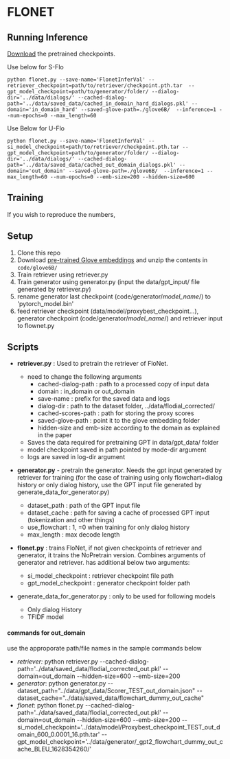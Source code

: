 # FLONET

## Running Inference
[Download](https://drive.google.com/drive/folders/1oDCQ30DVMd0zWA0cwnSxPNaPIe2-neGj?usp=sharing) the pretrained checkpoints.

Use below for S-Flo

`python flonet.py --save-name='FlonetInferVal' --retriever_checkpoint=path/to/retriever/checkpoint.pth.tar  --gpt_model_checkpoint=path/to/generator/folder/ --dialog-dir='../data/dialogs/' --cached-dialog-path='../data/saved_data/cached_in_domain_hard_dialogs.pkl' --domain='in_domain_hard' --saved-glove-path=./glove6B/  --inference=1 --num-epochs=0 --max_length=60`

Use Below for U-Flo
 
`python flonet.py --save-name='FlonetInferVal' --si_model_checkpoint=path/to/retriever/checkpoint.pth.tar --gpt_model_checkpoint=path/to/generator/folder/ --dialog-dir='../data/dialogs/' --cached-dialog-path='../data/saved_data/cached_out_domain_dialogs.pkl' --domain='out_domain' --saved-glove-path=./glove6B/  --inference=1 --max_length=60 --num-epochs=0 --emb-size=200 --hidden-size=600`


## Training
If you wish to reproduce the numbers,
## Setup
1. Clone this repo
2. Download [pre-trained Glove embeddings](https://nlp.stanford.edu/data/glove.6B.zip) and unzip the contents in `code/glove6B/`
3. Train retriever using retriever.py
4. Train generator using generator.py (input the data/gpt_input/ file generated by retriever.py) 
5. rename generator last checkpoint (code/generator/*model_name*/) to 'pytorch_model.bin'
6. feed retriever checkpoint (data/model/proxybest_checkpoint...), generator checkpoint (code/generator/*model_name*/) and retriever input to flownet.py

## Scripts
- **retriever.py** : Used to pretrain the retriever of FloNet. 
    - need to change the following arguments
        - cached-dialog-path : path to a processed copy of input data
        - domain : in_domain or out_domain
        - save-name : prefix for the saved data and logs
        - dialog-dir : path to the dataset folder, ../data/flodial_corrected/
        - cached-scores-path : path for storing the proxy scores
        - saved-glove-path : point it to the glove embedding folder
        - hidden-size and emb-size according to the domain as explained in the paper
    - Saves the data required for pretraining GPT in data/gpt_data/ folder
    - model checkpoint saved in path pointed by mode-dir argument
    - logs are saved in log-dir argument

- **generator.py** - pretrain the generator. Needs the gpt input generated by retriever for training (for the case of training using only flowchart+dialog history or only dialog history, use the GPT input file generated by generate_data_for_generator.py)
    - dataset_path : path of the GPT input file
    - dataset_cache : path for saving a cache of processed GPT input (tokenization and other things)
    - use_flowchart : 1, =0 when training for only dialog history
    - max_length : max decode length

- **flonet.py** : trains FloNet, if not given checkpoints of retriever and generator, it trains the NoPretrain version. Combines arguments of generator and retriever. has additional below two arguments:
    - si_model_checkpoint : retriever checkpoint file path
    - gpt_model_checkpoint : generator checkpoint folder path

- generate_data_for_generator.py : only to be used for following models
    - Only dialog History
    - TFIDF model

#### commands for out_domain
use the approporate path/file names in the sample commands below
- *retriever:* python retriever.py --cached-dialog-path='../data/saved_data/flodial_corrected_out.pkl' --domain=out_domain --hidden-size=600 --emb-size=200
- *generator*: python generator.py --dataset_path="../data/gpt_data/Scorer_TEST_out_domain.json" --dataset_cache="../data/saved_data/flowchart_dummy_out_cache" 
- *flonet*: python flonet.py --cached-dialog-path='../data/saved_data/flodial_corrected_out.pkl' --domain=out_domain --hidden-size=600 --emb-size=200  --si_model_checkpoint='../data/model/Proxybest_checkpoint_TEST_out_domain_600_0.0001_16.pth.tar' --gpt_model_checkpoint='../data/generator/_gpt2_flowchart_dummy_out_cache_BLEU_1628354260/'
